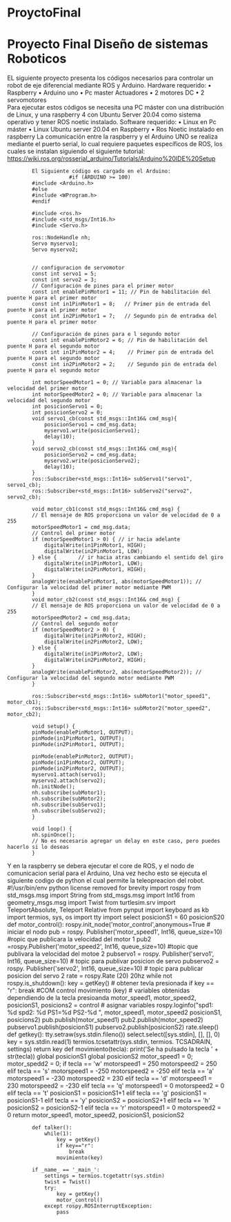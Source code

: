 # ProyctoFinal
# Proyecto Final Diseño de sistemas Roboticos 
EL siguiente proyecto presenta los códigos necesarios para controlar un robot de eje diferencial mediante ROS y Arduino. 
Hardware requerido: 
    •	Raspberry 
    •	Arduino uno 
    •	Pc master
Actuadores 
    •	2 motores DC
    •	2 servomotores  
Para ejecutar estos códigos se necesita una PC máster con una distribución de Linux, y una raspberry 4 con Ubuntu Server 20.04 como sistema operativo y tener ROS noetic instalado.
Software requerido: 
    •	Linux en Pc máster
    •	Linux Ubuntu server 20.04 en Raspberry
    •	Ros Noetic instalado en raspberry 
La comunicación entre la raspberry y el Arduino UNO se realiza mediante el puerto serial, lo cual requiere paquetes específicos de ROS, los cuales se instalan siguiendo el siguiente tutorial: 
https://wiki.ros.org/rosserial_arduino/Tutorials/Arduino%20IDE%20Setup

            El Siguiente código es cargado en el Arduino: 
                        #if (ARDUINO >= 100)
            #include <Arduino.h>
            #else
            #include <WProgram.h>
            #endif

            #include <ros.h>
            #include <std_msgs/Int16.h>
            #include <Servo.h>

            ros::NodeHandle nh;
            Servo myservo1;
            Servo myservo2;


            // configuracion de servomotor 
            const int servo1 = 5;
            const int servo2 = 3;
            // Configuración de pines para el primer motor
            const int enablePinMotor1 = 11; // Pin de habilitación del puente H para el primer motor
            const int in1PinMotor1 = 8;   // Primer pin de entrada del puente H para el primer motor
            const int in2PinMotor1 = 7;   // Segundo pin de entradxa del puente H para el primer motor

            // Configuración de pines para e l segundo motor
            const int enablePinMotor2 = 6; // Pin de habilitación del puente H para el segundo motor
            const int in1PinMotor2 = 4;    // Primer pin de entrada del puente H para el segundo motor
            const int in2PinMotor2 = 2;    // Segundo pin de entrada del puente H para el segundo motor

            int motorSpeedMotor1 = 0; // Variable para almacenar la velocidad del primer motor
            int motorSpeedMotor2 = 0; // Variable para almacenar la velocidad del segundo motor
            int posicionServo1 = 0;
            int posicionServo2 = 0;
            void servo1_cb(const std_msgs::Int16& cmd_msg){
                posicionServo1 = cmd_msg.data;
                myservo1.write(posicionServo1);    
                delay(10);
            }
            void servo2_cb(const std_msgs::Int16& cmd_msg){
                posicionServo2 = cmd_msg.data;
                myservo2.write(posicionServo2);    
                delay(10);
            }
            ros::Subscriber<std_msgs::Int16> subServo1("servo1", servo1_cb);
            ros::Subscriber<std_msgs::Int16> subServo2("servo2", servo2_cb);

            void motor_cb1(const std_msgs::Int16& cmd_msg) {
            // El mensaje de ROS proporciona un valor de velocidad de 0 a 255
            motorSpeedMotor1 = cmd_msg.data;
            // Control del primer motor
            if (motorSpeedMotor1 > 0) { // ir hacia adelante 
                digitalWrite(in1PinMotor1, HIGH);
                digitalWrite(in2PinMotor1, LOW);
            } else {       // ir hacia atras cambiando el sentido del giro 
                digitalWrite(in1PinMotor1, LOW);
                digitalWrite(in2PinMotor1, HIGH);
            }
            analogWrite(enablePinMotor1, abs(motorSpeedMotor1)); // Configurar la velocidad del primer motor mediante PWM
            }
            void motor_cb2(const std_msgs::Int16& cmd_msg) {
            // El mensaje de ROS proporciona un valor de velocidad de 0 a 255
            motorSpeedMotor2 = cmd_msg.data;
            // Control del segundo motor
            if (motorSpeedMotor2 > 0) {
                digitalWrite(in1PinMotor2, HIGH);
                digitalWrite(in2PinMotor2, LOW);
            } else {
                digitalWrite(in1PinMotor2, LOW);
                digitalWrite(in2PinMotor2, HIGH);
            }
            analogWrite(enablePinMotor2, abs(motorSpeedMotor2)); // Configurar la velocidad del segundo motor mediante PWM
            }

            ros::Subscriber<std_msgs::Int16> subMotor1("motor_speed1", motor_cb1);
            ros::Subscriber<std_msgs::Int16> subMotor2("motor_speed2", motor_cb2);

            void setup() {
            pinMode(enablePinMotor1, OUTPUT);
            pinMode(in1PinMotor1, OUTPUT);
            pinMode(in2PinMotor1, OUTPUT);

            pinMode(enablePinMotor2, OUTPUT);
            pinMode(in1PinMotor2, OUTPUT);
            pinMode(in2PinMotor2, OUTPUT);
            myservo1.attach(servo1);
            myservo2.attach(servo2);
            nh.initNode();
            nh.subscribe(subMotor1);
            nh.subscribe(subMotor2);
            nh.subscribe(subServo1);
            nh.subscribe(subServo2);
            }

            void loop() {
            nh.spinOnce();
            // No es necesario agregar un delay en este caso, pero puedes hacerlo si lo deseas
            }

Y en la raspberry se debera ejecutar el core de ROS, y el nodo de comunicacion serial para el Arduino, Una vez hecho esto se ejecuta el siguiente codigo de python el cual permite la teleopreacion del robot. 
            #!/usr/bin/env python
            license removed for brevity
            import rospy
            from std_msgs.msg import String
            from std_msgs.msg import Int16
            from geometry_msgs.msg import Twist
            from turtlesim.srv import TeleportAbsolute, Teleport Relative
            from pynput import keyboard as kb
            import termios, sys, os
            import tty
            import select
            posicionS1 = 60
            posicionS20
            def motor_control():
                rospy.init_node('motor_control',anonymous=True # iniciar el nodo
                pub = rospy. Publisher('motor_speed1', Int16, queue_size=10) #ropic que publicara la velocidad del motor 1
                pub2 =rospy.Publisher('motor_speed2', Int16, queue_size=10) #topic que publivara la velocidad del motoe 2
                pubservo1 = rospy. Publisher('servo1', Int16, queue_size=10) # topic para publivar posicion de servo
                pubservo2 = rospy. Publisher('servo2', Int16, queue_size=10) # topic para publicar posicion del servo 2
                rate = rospy.Rate (20) 20hz
                while not rospy.is_shutdown():
                    key = getKey() # obtener tevla presionada
                    if key == "r":
                        break
                    #COM
                    control movimiento (key) # variables obtenidas dependiendo de la tecla presioanda
                    motor_speed1, motor_speed2, posicionS1, posicions2 = control # asignar variables
                    rospy.loginfo("spd1: %d spd2: %d PS1=%d PS2-%d ", motor_speed1, motor_speed2 posicionS1, posicions2)
                    pub.publish(motor_speed1)
                    pub2.publish(motor_speed2)
                    pubservo1.publish(posicionS1)
                    pubservo2.publish(posicionS2)
                    rate.sleep()
            def getkey():
                tty.setraw(sys.stdin.fileno())
                select.select([sys.stdin], [], [], 0)
                key = sys.stdin.read(1)
                termios.tcsetattr(sys.stdin, termios. TCSADRAIN, settings)
                return key
            def movimiento(tecla):
            	print('Se ha pulsado la tecla ' + str(tecla))
                global posicionS1
                global posicionS2
                motor_speed1 = 0;
                motor_spedd2 = 0;
                if tecla == 'w'
                    motorspeed1 = 250
                    motorspeed2 = 250
                elif tecla == 's'
                    motorspeed1 = -250
                    motorspeed2 = -250
                elif tecla == 'a'
                    motorspeed1 = -230
                    motorspeed2 = 230
                elif tecla == 'd'
                    motorspeed1 = 230
                    motorspeed2 = -230
                elif tecla == 'q'
                    motorspeed1 = 0
                    motorspeed2 = 0
                elif tecla == 't'
                    posicionS1 = posicionS1+1
                elif tecla == 'g'
                    posicionS1 = posicionS1-1
                elif tecla == 'y'
                    posicionS2 = posicionS2+1
                elif tecla == 'h'
                    posicionS2 = posicionS2-1
                elif tecla == 'r'
                    motorspeed1 = 0
                    motorspeed2 = 0
                return motor_speed1, motor_speed2, posicionS1, posicionS2

            def talker():
                while(1):
                    key = getKey()
                    if key=="r":
                        break
                    movimiento(key)

            if _name_ == '_main_':
                settings = termios.tcgetattr(sys.stdin)
                twist = Twist()
                try:
                    key = getKey()
                    motor_control()
                except rospy.ROSInterruptException:
                    pass
